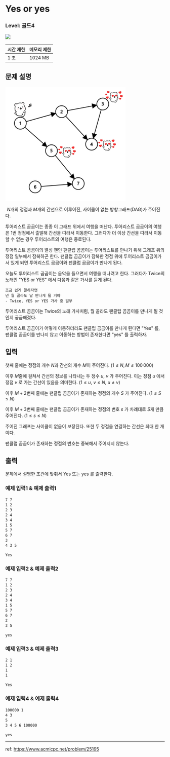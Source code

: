 # Yes or yes

### Level: 골드4

<img class="left" src="https://d2gd6pc034wcta.cloudfront.net/tier/12.svg" style="width: 20px" />

| 시간 제한 | 메모리 제한 |
| -------- | ---------- |
| 1 초 | 1024 MB |

## 문제 설명

<img src="./exam_1.png" style="max-width: 380px" alt="exam_1" />

 
$N$개의 정점과 $M$개의 간선으로 이루어진, 사이클이 없는 방향그래프(DAG)가 주어진다.

투어리스트 곰곰이는 종종 이 그래프 위에서 여행을 떠난다. 투어리스트 곰곰이의 여행은 1번 정점에서 출발해 간선을 따라서 이동한다. 그러다가 더 이상 간선을 따라서 이동할 수 없는 경우 투어리스트의 여행은 종료된다.

투어리스트 곰곰이의 열성 팬인 팬클럽 곰곰이는 투어리스트를 만나기 위해 그래프 위의 정점 일부에서 잠복하곤 한다. 팬클럽 곰곰이가 잠복한 정점 위에 투어리스트 곰곰이가 서 있게 되면 투어리스트 곰곰이와 팬클럽 곰곰이가 만나게 된다.

오늘도 투어리스트 곰곰이는 음악을 들으면서 여행을 떠나려고 한다. 그러다가 Twice의 노래인 "YES or YES" 에서 다음과 같은 가사를 듣게 된다.

```text
조금 쉽게 말하자면 
넌 뭘 골라도 날 만나게 될 거야
- Twice, YES or YES 가사 중 일부
```

투어리스트 곰곰이는 Twice의 노래 가사처럼, 뭘 골라도 팬클럽 곰곰이를 만나게 될 것인지 궁금해졌다.

투어리스트 곰곰이가 어떻게 이동하더라도 팬클럽 곰곰이를 만나게 된다면 "Yes" 를, 팬클럽 곰곰이를 만나지 않고 이동하는 방법이 존재한다면 "yes" 를 출력하자.

## 입력

첫째 줄에는 정점의 개수 $N$과 간선의 개수 $M$이 주어진다. ($1 \leq N, M \leq 100\,000$)

이후 $M$줄에 걸쳐서 간선의 정보를 나타내는 두 정수 $u$, $v$ 가 주어진다. 이는 정점 $u$ 에서 정점 $v$ 로 가는 간선이 있음을 의미한다. ($1 \leq u$, $v \leq N$, $u \ne v$)

이후 $M+2$번째 줄에는 팬클럽 곰곰이가 존재하는 정점의 개수 $S$ 가 주어진다. ($1 \leq S \leq N$)

이후 $M+3$번째 줄에는 팬클럽 곰곰이가 존재하는 정점의 번호 $s$ 가 차례대로 $S$개 만큼 주어진다. ($1 \le s \le N$)

주어진 그래프는 사이클이 없음이 보장된다. 또한 두 정점을 연결하는 간선은 최대 한 개이다.

팬클럽 곰곰이가 존재하는 정점의 번호는 중복해서 주어지지 않는다.

## 출력

문제에서 설명한 조건에 맞춰서 Yes 또는 yes 를 출력한다.

### 예제 입력1 & 예제 출력1

```text
7 7
1 2
2 3
2 4
3 4
1 5
5 7
6 7
3
4 3 5

```

```text
Yes

```

### 예제 입력2 & 예제 출력2

```text
7 7
1 2
2 3
2 4
3 4
1 5
5 7
6 7
2
3 5

```

```text
yes

```

### 예제 입력3 & 예제 출력3

```text
2 1
1 2
1
1

```

```text
Yes

```

### 예제 입력4 & 예제 출력4

```text
100000 1
4 3
5
3 4 5 6 100000

```

```text
yes

```

---

ref: https://www.acmicpc.net/problem/25195